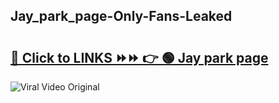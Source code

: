 
 ## Jay_park_page-Only-Fans-Leaked

# <h2><a href="https://clipsfans.com/Jay_park_page&ref=git">🔗 Click to LINKS ⏩⏩ 👉 🟢 Jay park page </a></h2>

<a href="https://clipsfans.com/Jay_park_page&ref=git" rel="nofollow" data-target="animated-image.originalLink"><img src="https://i.ibb.co.com/xMMVF88/686577567.gif" alt="Viral Video Original" style="max-width: 100%; display: inline-block;" data-target="animated-image.originalImage"></a>
